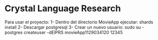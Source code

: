 # Crystal Language Research

Para usar el proyecto:
1- Dentro del directorio MovieApp ejecutar:
shards install
2- Descargar postgresql
3- Crear un nuevo usuario:
sudo su - postgres
createuser -dElPRS movieApp1129034120
12345

